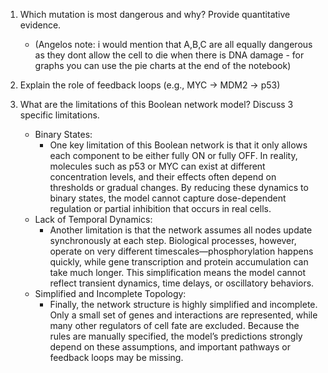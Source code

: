 1. Which mutation is most dangerous and why? Provide quantitative evidence.
    * (Angelos note: i would mention that A,B,C are all equally dangerous as they dont allow the cell to die when there is DNA damage - for graphs you can use the pie charts at the end of the notebook)

2. Explain the role of feedback loops (e.g., MYC → MDM2 → p53)
    
3. What are the limitations of this Boolean network model? Discuss 3 specific limitations.
    * Binary States:
        - One key limitation of this Boolean network is that it only allows each component to be either fully ON or fully OFF. In reality, molecules such as p53 or MYC can exist at different concentration levels, and their effects often depend on thresholds or gradual changes. By reducing these dynamics to binary states, the model cannot capture dose-dependent regulation or partial inhibition that occurs in real cells.
    * Lack of Temporal Dynamics:
        - Another limitation is that the network assumes all nodes update synchronously at each step. Biological processes, however, operate on very different timescales—phosphorylation happens quickly, while gene transcription and protein accumulation can take much longer. This simplification means the model cannot reflect transient dynamics, time delays, or oscillatory behaviors.
    * Simplified and Incomplete Topology:
        - Finally, the network structure is highly simplified and incomplete. Only a small set of genes and interactions are represented, while many other regulators of cell fate are excluded. Because the rules are manually specified, the model’s predictions strongly depend on these assumptions, and important pathways or feedback loops may be missing.
